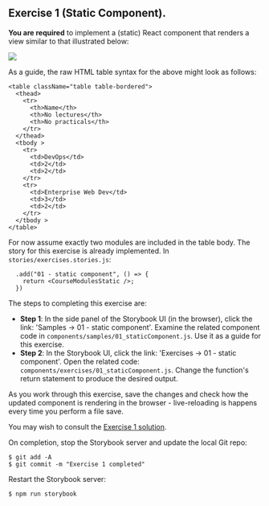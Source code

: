 ## Exercise 1 (Static Component).

__You are required__ to implement a (static) React component that renders a view similar to that illustrated below:

![][exercise1]

As a guide, the raw HTML table syntax for the above might look as follows:
~~~
<table className="table table-bordered">
  <thead>
    <tr>
      <th>Name</th>
      <th>No lectures</th>
      <th>No practicals</th>
    </tr>
  </thead>
  <tbody >
    <tr>
      <td>DevOps</td>
      <td>2</td>
      <td>2</td>
    </tr>
    <tr>
      <td>Enterprise Web Dev</td>
      <td>3</td>
      <td>2</td>
    </tr>
  </tbody >
</table>
~~~
For now assume exactly two modules are included in the table body. The story for this exercise is already implemented. In `stories/exercises.stories.js`:
~~~
  .add("01 - static component", () => {
    return <CourseModulesStatic />;
  })
~~~
The steps to completing this exercise are:

+ __Step 1__: In the side panel of the Storybook UI (in the browser), click the link: 'Samples -> 01 - static component'. Examine the related component code in `components/samples/01_staticComponent.js`. Use it as a guide for this exercise.
+ __Step 2__: In the Storybook UI, click the link: 'Exercises -> 01 - static component'. Open the related code:  `components/exercises/01_staticComponent.js`. Change the function's return statement to produce the desired output. 

As you work through this exercise, save the changes and check how the updated component is rendering in the browser - live-reloading is happens every time you perform a file save. 

You may wish to consult the [Exercise 1 solution][solutions].

On completion, stop the Storybook server and update the local Git repo:
~~~
$ git add -A
$ git commit -m "Exercise 1 completed"
~~~
Restart the Storybook server:
~~~
$ npm run storybook
~~~
[exercise1]: ./img/exercise1.png      
[solutions]: https://tutors-design.netlify.app/lab/wit-hdip-comp-sci-2019-ict-skills-2.netlify.app/topic01/book-1/Solutions
